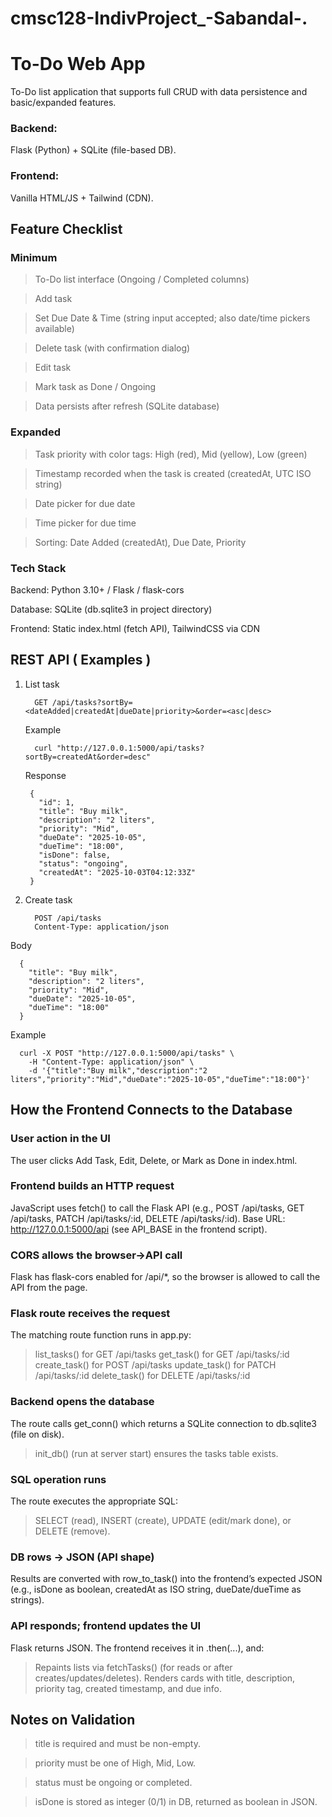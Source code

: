 # cmsc128-IndivProject_-Sabandal-.

# To-Do Web App
To-Do list application that supports full CRUD with data persistence and basic/expanded features.

### Backend: 
Flask (Python) + SQLite (file-based DB).

### Frontend: 
Vanilla HTML/JS + Tailwind (CDN).

## Feature Checklist

### Minimum

>To-Do list interface (Ongoing / Completed columns)

>Add task

>Set Due Date & Time (string input accepted; also date/time pickers available)

>Delete task (with confirmation dialog)

>Edit task

>Mark task as Done / Ongoing

>Data persists after refresh (SQLite database)

### Expanded

>Task priority with color tags: High (red), Mid (yellow), Low (green)

>Timestamp recorded when the task is created (createdAt, UTC ISO string)

>Date picker for due date

>Time picker for due time

>Sorting: Date Added (createdAt), Due Date, Priority

### Tech Stack
Backend: Python 3.10+ / Flask / flask-cors

Database: SQLite (db.sqlite3 in project directory)

Frontend: Static index.html (fetch API), TailwindCSS via CDN



## REST API ( Examples )

1. List task
   
        
         GET /api/tasks?sortBy=<dateAdded|createdAt|dueDate|priority>&order=<asc|desc>

   Example
        
         curl "http://127.0.0.1:5000/api/tasks?sortBy=createdAt&order=desc"
      

   Response

    
   
         
        {
          "id": 1,
          "title": "Buy milk",
          "description": "2 liters",
          "priority": "Mid",
          "dueDate": "2025-10-05",
          "dueTime": "18:00",
          "isDone": false,
          "status": "ongoing",
          "createdAt": "2025-10-03T04:12:33Z"
        }
      
      
 

3. Create task



         POST /api/tasks
         Content-Type: application/json



Body


      {
        "title": "Buy milk",
        "description": "2 liters",
        "priority": "Mid",
        "dueDate": "2025-10-05",
        "dueTime": "18:00"
      }



Example


      curl -X POST "http://127.0.0.1:5000/api/tasks" \
        -H "Content-Type: application/json" \
        -d '{"title":"Buy milk","description":"2 liters","priority":"Mid","dueDate":"2025-10-05","dueTime":"18:00"}'



## How the Frontend Connects to the Database

### User action in the UI
The user clicks Add Task, Edit, Delete, or Mark as Done in index.html.

### Frontend builds an HTTP request
JavaScript uses fetch() to call the Flask API (e.g., POST /api/tasks, GET /api/tasks, PATCH /api/tasks/:id, DELETE /api/tasks/:id).
Base URL: http://127.0.0.1:5000/api (see API_BASE in the frontend script).

### CORS allows the browser→API call
Flask has flask-cors enabled for /api/*, so the browser is allowed to call the API from the page.

### Flask route receives the request
The matching route function runs in app.py:

>list_tasks() for GET /api/tasks
>get_task() for GET /api/tasks/:id
>create_task() for POST /api/tasks
>update_task() for PATCH /api/tasks/:id
>delete_task() for DELETE /api/tasks/:id

### Backend opens the database
The route calls get_conn() which returns a SQLite connection to db.sqlite3 (file on disk).
>init_db() (run at server start) ensures the tasks table exists.

### SQL operation runs
The route executes the appropriate SQL:
>SELECT (read), INSERT (create), UPDATE (edit/mark done), or DELETE (remove).

### DB rows → JSON (API shape)
Results are converted with row_to_task() into the frontend’s expected JSON (e.g., isDone as boolean, createdAt as ISO string, dueDate/dueTime as strings).

### API responds; frontend updates the UI
Flask returns JSON. The frontend receives it in .then(...), and:
>Repaints lists via fetchTasks() (for reads or after creates/updates/deletes).
>Renders cards with title, description, priority tag, created timestamp, and due info.



## Notes on Validation

> title is required and must be non-empty.

> priority must be one of High, Mid, Low.

> status must be ongoing or completed.

> isDone is stored as integer (0/1) in DB, returned as boolean in JSON.
